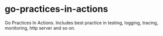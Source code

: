 # go-practices-in-actions

Go Practices In Actions. Includes best practice in testing, logging, tracing, monitoring, http server and so on.
